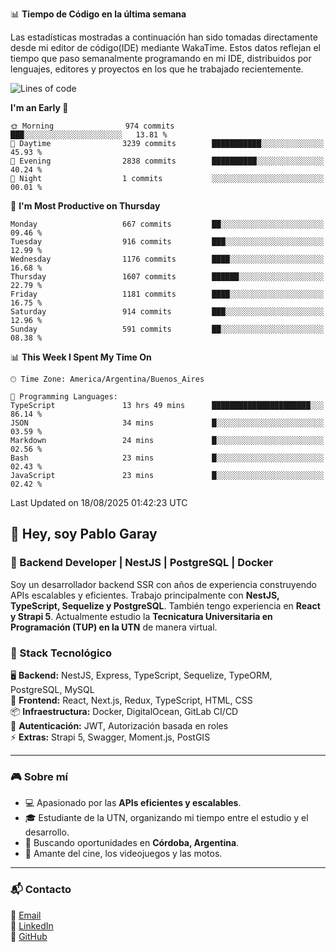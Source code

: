 📊 **Tiempo de Código en la última semana**

Las estadísticas mostradas a continuación han sido tomadas directamente desde mi editor de código(IDE) mediante WakaTime. Estos datos reflejan el tiempo que paso semanalmente programando en mi IDE, distribuidos por lenguajes, editores y proyectos en los que he trabajado recientemente.

<!--START_SECTION:waka-->
![Lines of code](https://img.shields.io/badge/From%20Hello%20World%20I%27ve%20Written-9.8%20million%20lines%20of%20code-blue)

**I'm an Early 🐤** 

```text
🌞 Morning                974 commits         ███░░░░░░░░░░░░░░░░░░░░░░   13.81 % 
🌆 Daytime                3239 commits        ███████████░░░░░░░░░░░░░░   45.93 % 
🌃 Evening                2838 commits        ██████████░░░░░░░░░░░░░░░   40.24 % 
🌙 Night                  1 commits           ░░░░░░░░░░░░░░░░░░░░░░░░░   00.01 % 
```
📅 **I'm Most Productive on Thursday** 

```text
Monday                   667 commits         ██░░░░░░░░░░░░░░░░░░░░░░░   09.46 % 
Tuesday                  916 commits         ███░░░░░░░░░░░░░░░░░░░░░░   12.99 % 
Wednesday                1176 commits        ████░░░░░░░░░░░░░░░░░░░░░   16.68 % 
Thursday                 1607 commits        ██████░░░░░░░░░░░░░░░░░░░   22.79 % 
Friday                   1181 commits        ████░░░░░░░░░░░░░░░░░░░░░   16.75 % 
Saturday                 914 commits         ███░░░░░░░░░░░░░░░░░░░░░░   12.96 % 
Sunday                   591 commits         ██░░░░░░░░░░░░░░░░░░░░░░░   08.38 % 
```


📊 **This Week I Spent My Time On** 

```text
🕑︎ Time Zone: America/Argentina/Buenos_Aires

💬 Programming Languages: 
TypeScript               13 hrs 49 mins      ██████████████████████░░░   86.14 % 
JSON                     34 mins             █░░░░░░░░░░░░░░░░░░░░░░░░   03.59 % 
Markdown                 24 mins             █░░░░░░░░░░░░░░░░░░░░░░░░   02.56 % 
Bash                     23 mins             █░░░░░░░░░░░░░░░░░░░░░░░░   02.43 % 
JavaScript               23 mins             █░░░░░░░░░░░░░░░░░░░░░░░░   02.42 % 
```


 Last Updated on 18/08/2025 01:42:23 UTC
<!--END_SECTION:waka-->

## 👾 Hey, soy Pablo Garay  
### 🚀 Backend Developer | NestJS | PostgreSQL | Docker

Soy un desarrollador backend SSR con años de experiencia construyendo APIs escalables y eficientes. Trabajo principalmente con **NestJS, TypeScript, Sequelize y PostgreSQL**. También tengo experiencia en **React y Strapi 5**. Actualmente estudio la **Tecnicatura Universitaria en Programación (TUP) en la UTN** de manera virtual.  

### 💾 Stack Tecnológico

🖥 **Backend:** NestJS, Express, TypeScript, Sequelize, TypeORM, PostgreSQL, MySQL  
🎨 **Frontend:** React, Next.js, Redux, TypeScript, HTML, CSS  
📦 **Infraestructura:** Docker, DigitalOcean, GitLab CI/CD  
🔐 **Autenticación:** JWT, Autorización basada en roles  
⚡ **Extras:** Strapi 5, Swagger, Moment.js, PostGIS  

---

### 🎮 Sobre mí

- 💻 Apasionado por las **APIs eficientes y escalables**.  
- 🎓 Estudiante de la UTN, organizando mi tiempo entre el estudio y el desarrollo.  
- 📍 Buscando oportunidades en **Córdoba, Argentina**.  
- 🎥 Amante del cine, los videojuegos y las motos.  

---

### 📬 Contacto
📧 [Email](mailto:pablo.garay.dev@gmail.com)  
🔗 [LinkedIn](https://www.linkedin.com/in/pablo-garay-dev/)  
🐙 [GitHub](https://github.com/814942)  
